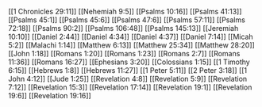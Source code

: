 [[1 Chronicles 29:11]]
[[Nehemiah 9:5]]
[[Psalms 10:16]]
[[Psalms 41:13]]
[[Psalms 45:1]]
[[Psalms 45:6]]
[[Psalms 47:6]]
[[Psalms 57:11]]
[[Psalms 72:18]]
[[Psalms 90:2]]
[[Psalms 106:48]]
[[Psalms 145:13]]
[[Jeremiah 10:10]]
[[Daniel 2:44]]
[[Daniel 4:34]]
[[Daniel 4:37]]
[[Daniel 7:14]]
[[Micah 5:2]]
[[Malachi 1:14]]
[[Matthew 6:13]]
[[Matthew 25:34]]
[[Matthew 28:20]]
[[John 1:18]]
[[Romans 1:20]]
[[Romans 1:23]]
[[Romans 2:7]]
[[Romans 11:36]]
[[Romans 16:27]]
[[Ephesians 3:20]]
[[Colossians 1:15]]
[[1 Timothy 6:15]]
[[Hebrews 1:8]]
[[Hebrews 11:27]]
[[1 Peter 5:11]]
[[2 Peter 3:18]]
[[1 John 4:12]]
[[Jude 1:25]]
[[Revelation 4:8]]
[[Revelation 5:9]]
[[Revelation 7:12]]
[[Revelation 15:3]]
[[Revelation 17:14]]
[[Revelation 19:1]]
[[Revelation 19:6]]
[[Revelation 19:16]]
